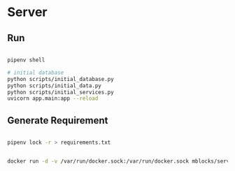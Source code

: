 # Server



## Run

```bash

pipenv shell

# initial database
python scripts/initial_database.py
python scripts/initial_data.py
python scripts/initial_services.py
uvicorn app.main:app --reload

```

## Generate Requirement

```bash

pipenv lock -r > requirements.txt

```

```bash

docker run -d -v /var/run/docker.sock:/var/run/docker.sock mblocks/server

```
